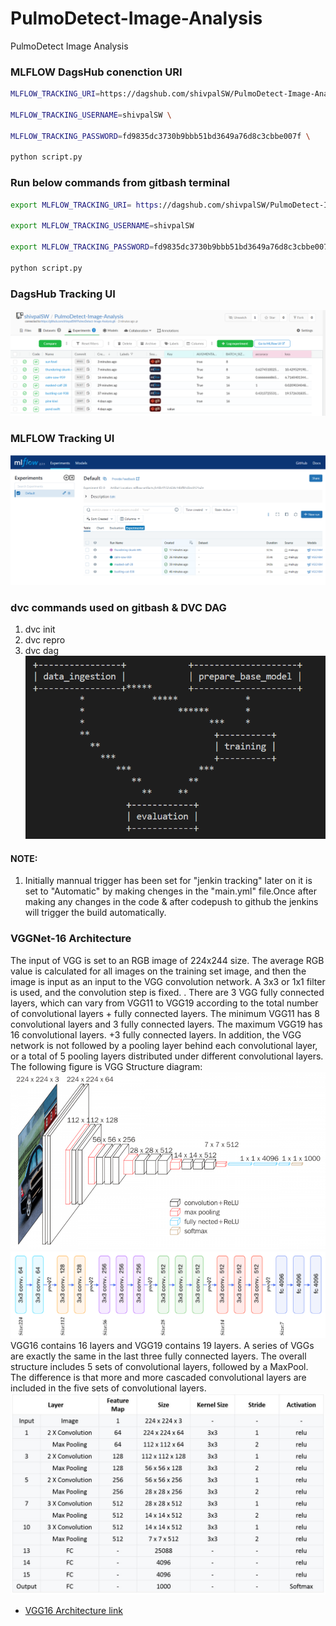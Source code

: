 # PulmoDetect-Image-Analysis
PulmoDetect Image Analysis





### MLFLOW DagsHub conenction URI

```bash
MLFLOW_TRACKING_URI=https://dagshub.com/shivpalSW/PulmoDetect-Image-Analysis.mlflow \

MLFLOW_TRACKING_USERNAME=shivpalSW \

MLFLOW_TRACKING_PASSWORD=fd9835dc3730b9bbb51bd3649a76d8c3cbbe007f \

python script.py

```

### Run below commands from gitbash terminal
```bash
export MLFLOW_TRACKING_URI= https://dagshub.com/shivpalSW/PulmoDetect-Image-Analysis.mlflow 

export MLFLOW_TRACKING_USERNAME=shivpalSW 

export MLFLOW_TRACKING_PASSWORD=fd9835dc3730b9bbb51bd3649a76d8c3cbbe007f 

python script.py
```

### DagsHub Tracking UI
![alt text](img/image.png)

### MLFLOW Tracking UI
![alt text](img/image-1.png)


### dvc commands used on gitbash & DVC DAG 
1. dvc init
2. dvc repro 
3. dvc dag
![alt text](img/image-5.png)

#### NOTE:
1. Initially mannual trigger has been set for "jenkin tracking" later on it is set to "Automatic" by making chenges in the "main.yml" file.Once after making any changes in the code & after codepush to github the jenkins will trigger the build automatically.

### VGGNet-16 Architecture
The input of VGG is set to an RGB image of 224x244 size. The average RGB value is calculated for all images on the training set image, and then the image is input as an input to the VGG convolution network. A 3x3 or 1x1 filter is used, and the convolution step is fixed. . There are 3 VGG fully connected layers, which can vary from VGG11 to VGG19 according to the total number of convolutional layers + fully connected layers. The minimum VGG11 has 8 convolutional layers and 3 fully connected layers. The maximum VGG19 has 16 convolutional layers. +3 fully connected layers. In addition, the VGG network is not followed by a pooling layer behind each convolutional layer, or a total of 5 pooling layers distributed under different convolutional layers. The following figure is VGG Structure diagram:
![alt text](img/image-2.png)
![alt text](img/image-3.png)
VGG16 contains 16 layers and VGG19 contains 19 layers. A series of VGGs are exactly the same in the last three fully connected layers. The overall structure includes 5 sets of convolutional layers, followed by a MaxPool. The difference is that more and more cascaded convolutional layers are included in the five sets of convolutional layers.
![alt text](img/image-4.png)

 - [VGG16 Architecture link](https://www.kaggle.com/code/blurredmachine/vggnet-16-architecture-a-complete-guide)